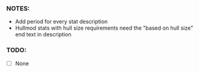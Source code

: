 ### NOTES:
- Add period for every stat description
- Hullmod stats with hull size requirements need the "based on hull size" end text in description
### TODO:
- [ ] None 
